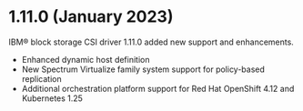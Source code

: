 # 1.11.0 (January 2023)

IBM® block storage CSI driver 1.11.0 added new support and enhancements.
- Enhanced dynamic host definition
- New Spectrum Virtualize family system support for policy-based replication
- Additional orchestration platform support for Red Hat OpenShift 4.12 and Kubernetes 1.25
